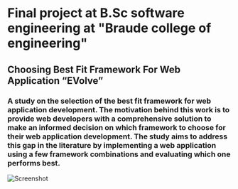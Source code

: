 # Final project at B.Sc software engineering at "Braude college of engineering"
## Choosing Best Fit Framework For Web Application “EVolve”
### A study on the selection of the best fit framework for web application development. The motivation behind this work is to provide web developers with a comprehensive solution to make an informed decision on which framework to choose for their web application development. The study aims to address this gap in the literature by implementing a web application using a few framework combinations and evaluating which one performs best. 


![Screenshot](https://github.com/danielbd94/EVolve/assets/80395162/ca467304-fdd0-4230-9be7-52bf8e42237c)
